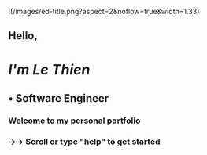 !(/images/ed-title.png?aspect=2&noflow=true&width=1.33)


##   Hello,

#  *I'm Le Thien*

##   • Software Engineer






### Welcome to my personal portfolio
### →→ Scroll or type "help" to get started
